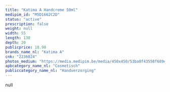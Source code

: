 ```yaml
---
title: "Katima A Handcreme 50ml"
medipim_id: "M5D1662C2D"
status: "active"
prescription: false
weight: null
width: 55
length: 130
depth: 20
publicprice: 18.98
brands_name_nl: "Katima A"
cnk: "2236024"
photos_medium: "https://media.medipim.be/media/450x450/53ba0f43558f689e001e8e03d7861d5b4017c463.jpg"
apbcategory_name_nl: "Cosmetisch"
publiccategory_name_nl: "Handverzorging"
---
```

null
